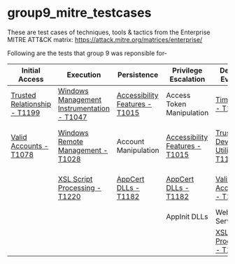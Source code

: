 # group9_mitre_testcases

These are test cases of techniques, tools & tactics from the Enterprise MITRE ATT&CK matrix: https://attack.mitre.org/matrices/enterprise/

Following are the tests that group 9 was reponsible for-

| Initial Access | Execution | Persistence | Privilege Escalation | Defense Evasion | Credential Access | Discovery | Lateral Movement | Collection | Exfiltration | Command and Control | 
| ------------- | ------------- | ------------- | ------------- | ------------- | ------------- | ------------- | ------------- | ------------- | ------------- | ------------- |
| [Trusted Relationship - T1199](./Initial%20Access/Trusted%20Relationship%20-%20T1199) | [Windows Management Instrumentation - T1047](./Execution/Windows%20Management%20Instrumentation%20-%20T1047) | [Accessibility Features - T1015](./Persistence/Accessibility%20Features%20-%20T1015) | Access Token Manipulation | [Timestomp - T1099](./Defense%20Evasion/Timestomp%20-%20T1099) | Private Keys | [Account Discovery - T1087](./Discovery/Account%20Discovery%20-%20T1087) | Windows Remote Management | Audio Capture | Scheduled Transfer | Standard Cryptographic Protocol |
| [Valid Accounts - T1078](./Initial%20Access/Valid%20Accounts%20-%20T1078) | [Windows Remote Management - T1028](./Execution/Windows%20Remote%20Management%20-%20T1028) | Account Manipulation | [Accessibility Features - T1015](./Privilege%20Escalation/Accessibility%20Features%20-%20T1015) | [Trusted Developer Utilities - T1127](./Defense%20Evasion/Trusted%20Developer%20Utilities%20-%20T1127) | | Application Window Discovery | | [Automated Collection - T1119](./Automated%20Collection%20-%20T1119) | | Standard Non-Application Layer Protocol |
| | [XSL Script Processing - T1220](./Execution/XSL%20Script%20Processing%20-%20T1220) | [AppCert DLLs - T1182](./Persistence/AppCert%20DLLs%20-%20T1182) | [AppCert DLLs - T1182](./Privilege%20Escalation/AppCert%20DLLs%20-%20T1182) | [Valid Accounts - T1078](./Defense%20Evasion/Valid%20Accounts%20-%20T1078) | | [Browser Bookmark Discovery - T1217](./Discovery/Browser%20Bookmark%20Discovery%20-%20T1217) | | | | |				
| | | | AppInit DLLs | Web Service | | | | | | |
| | | | | [XSL Script Processing - T1220](./Defense%20Evasion/XSL%20Script%20Processing%20-%20T1220) | | | | | | |						
